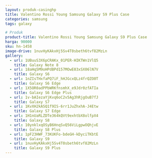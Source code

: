 ```yaml
---
layout: produk-casinghp
title: Valentino Rossi Young Samsung Galaxy S9 Plus Case
categories: samsung
tags: galaxy

# Produk
product-title: Valentino Rossi Young Samsung Galaxy S9 Plus Case
harga: 90000
sku: hn-1458
image-drive: 1nuvHyKAkxHj5Sv4T0sbeth6tvf82MzLn
gallery:
  - url: 1UBuuS3X6pCRAKx_01PER-HIKTWn1VlQ5
    title: Galaxy Note 8
  - url: 18aHq5M9oHPdBPd157MOwE03xSX06lN7V
    title: Galaxy S6
  - url: 1nZIsTHxfaPQ7iF_hHJGcxQLz4frQZO0T
    title: Galaxy S6 Edge
  - url: 1X5OR0adPPbWRKfnsmhX_e9Jdr0zfATIa
    title: Galaxy S6 Edge Plus
  - url: 1v-bAIezaYjKvq6oC2v5Ag3hRjgOuB7fJ
    title: Galaxy S7
  - url: 1KvXH2kASQ1f9IS-6rr1JuZhxhA-J4Etw
    title: Galaxy S7 Edge
  - url: 1H1nUaRLZDTe364kQVt9exhtbX8olfpX4
    title: Galaxy S8
  - url: 10ynklxqOSyB6HnqSvQ56ViLgpwOQhjvE
    title: Galaxy S8 Plus
  - url: 1pF23HWF_73KUKFo-bdeGH-kDyciTKbtE
    title: Galaxy S9
  - url: 1nuvHyKAkxHj5Sv4T0sbeth6tvf82MzLn
    title: Galaxy S9 Plus
---
```

